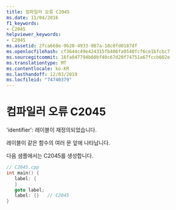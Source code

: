 ```yaml
---
title: 컴파일러 오류 C2045
ms.date: 11/04/2016
f1_keywords:
- C2045
helpviewer_keywords:
- C2045
ms.assetid: 2fca668e-9b20-4933-987a-18c0fd0187df
ms.openlocfilehash: cf3644c49e424315fb406fa9548fcf6ce1bfcbc7
ms.sourcegitcommit: 16fa847794b60bf40c67d20f74751a67fccb602e
ms.translationtype: MT
ms.contentlocale: ko-KR
ms.lasthandoff: 12/03/2019
ms.locfileid: "74740379"
---
```

# <a name="compiler-error-c2045"></a>컴파일러 오류 C2045

'identifier': 레이블이 재정의되었습니다.

레이블이 같은 함수의 여러 문 앞에 나타납니다.

다음 샘플에서는 C2045를 생성합니다.

```cpp
// C2045.cpp
int main() {
   label: {
   }
   goto label;
   label: {}   // C2045
}
```
